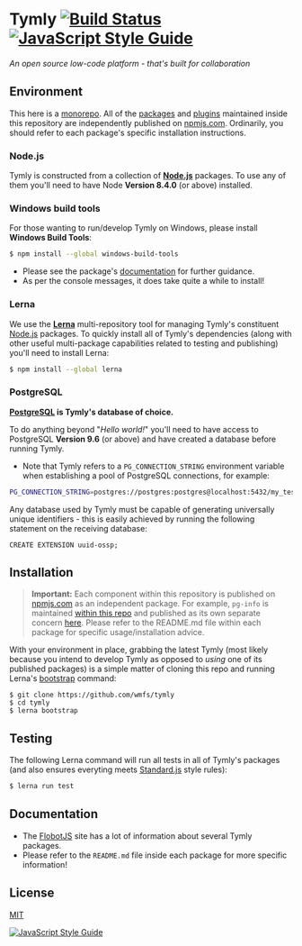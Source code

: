 
# Tymly [![Build Status](https://travis-ci.org/wmfs/tymly.svg?branch=master)](https://travis-ci.org/wmfs/tymly) [![JavaScript Style Guide](https://img.shields.io/badge/code_style-standard-brightgreen.svg)](https://standardjs.com)

_An open source low-code platform - that's built for collaboration_

## <a name="environment-variables"></a>Environment
This here is a [monorepo](http://www.drmaciver.com/2016/10/why-you-should-use-a-single-repository-for-all-your-companys-projects/). All of the [packages](https://github.com/wmfs/tymly/tree/master/packages) and [plugins](https://github.com/wmfs/tymly/tree/master/plugins) maintained inside this repository are independently published on [npmjs.com](https://www.npmjs.com/).
Ordinarily, you should refer to each package's specific installation instructions.

### Node.js

Tymly is constructed from a collection of __[Node.js](https://nodejs.org/en/)__ packages. To use any of them you'll need to have  Node __Version 8.4.0__ (or above) installed. 

### Windows build tools

For those wanting to run/develop Tymly on Windows, please install __Windows Build Tools__: 

```bash
$ npm install --global windows-build-tools
```

* Please see the package's [documentation](https://www.npmjs.com/package/windows-build-tools) for further guidance.
* As per the console messages, it does take quite a while to install!

### Lerna

We use the __[Lerna](https://lernajs.io/)__ multi-repository tool for managing Tymly's constituent [Node.js](https://nodejs.org/en/) packages. To quickly install all of Tymly's dependencies (along with other useful multi-package capabilities related to testing and publishing) you'll need to install Lerna:    

```bash
$ npm install --global lerna
```

### PostgreSQL

__[PostgreSQL](https://www.postgresql.org/about/) is Tymly's database of choice.__

To do anything beyond "_Hello world!_" you'll need to have access to PostgreSQL __Version 9.6__ (or above) and have created a database before running Tymly.

* Note that Tymly refers to a `PG_CONNECTION_STRING` environment variable when establishing a pool of PostgreSQL connections, for example: 

``` bash
PG_CONNECTION_STRING=postgres://postgres:postgres@localhost:5432/my_test_db
```

Any database used by Tymly must be capable of generating universally unique identifiers - this is easily achieved by running the following statement on the receiving database:

```
CREATE EXTENSION uuid-ossp;
```


## <a name="installing"></a>Installation

> __Important:__ Each component within this repository is published on [npmjs.com](https://www.npmjs.com/) as an independent package.
For example, `pg-info` is maintained [within this repo](https://github.com/wmfs/tymly/tree/master/packages/pg-info) and published as its own separate concern [here](https://www.npmjs.com/package/pg-info). Please refer to the README.md file within each package for specific usage/installation advice.

With your environment in place, grabbing the latest Tymly (most likely because you intend to develop Tymly as opposed to _using_ one of its published packages) is a simple matter of cloning this repo and running Lerna's [bootstrap](https://lernajs.io/#command-bootstrap) command: 

```
$ git clone https://github.com/wmfs/tymly
$ cd tymly
$ lerna bootstrap
```

## <a name="test"></a>Testing

The following Lerna command will run all tests in all of Tymly's packages (and also ensures everyting meets [Standard.js](https://standardjs.com/) style rules):

``` bash
$ lerna run test
```

## <a name="documentation"></a>Documentation

* The [FlobotJS](http://www.flobotjs.io) site has a lot of information about several Tymly packages.
* Please refer to the `README.md` file inside each package for more specific information!


## <a name="license"></a>License

[MIT](https://github.com/wmfs/tymly/blob/master/LICENSE)

[![JavaScript Style Guide](https://cdn.rawgit.com/standard/standard/master/badge.svg)](https://github.com/standard/standard)
